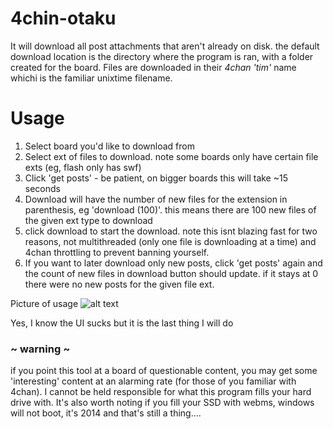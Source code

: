 4chin-otaku
===========

It will download all post attachments that aren't already on disk. the default download location is the directory where the program is ran, with a folder created for the board. Files are downloaded in their _4chan 'tim'_ name whichi is the familiar unixtime filename.

# Usage
1. Select board you'd like to download from
2. Select ext of files to download. note some boards only have certain file exts (eg, flash only has swf)
3. Click 'get posts' - be patient, on bigger boards this will take ~15 seconds
4. Download will have the number of new files for the extension in parenthesis, eg 'download (100)'. this means there are 100 new files of the given ext type to download
5. click download to start the download. note this isnt blazing fast for two reasons, not multithreaded (only one file is downloading at a time) and 4chan throttling to prevent banning yourself.
6. If you want to later download only new posts, click 'get posts' again and the count of new files in download button should update. if it stays at 0 there were no new posts for the given file ext.

Picture of usage
![alt text](https://raw.githubusercontent.com/DexterHaslem/4chin-otaku/develop/ui_instr.png "ui pic")

Yes, I know the UI sucks but it is the last thing I will do

### ~ warning ~
if you point this tool at a board of questionable content, you may get some 'interesting' content at an alarming rate (for those of you familiar with 4chan). I cannot be held responsible for what this program fills your hard drive with.
It's also worth noting if you fill your SSD with webms, windows will not boot, it's 2014 and that's still a thing....
